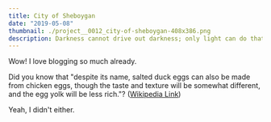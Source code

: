 ```yaml
---
title: City of Sheboygan
date: "2019-05-08"
thumbnail: ./project__0012_city-of-sheboygan-408x386.png
description: Darkness cannot drive out darkness; only light can do that. Hate cannot drive out hate; only love can do that.
---
```


Wow! I love blogging so much already.

Did you know that "despite its name, salted duck eggs can also be made from
chicken eggs, though the taste and texture will be somewhat different, and the
egg yolk will be less rich."?
([Wikipedia Link](http://en.wikipedia.org/wiki/Salted_duck_egg))

Yeah, I didn't either.
